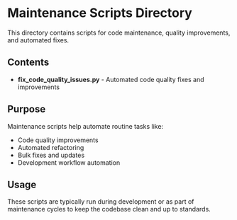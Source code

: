 # Maintenance Scripts Directory

This directory contains scripts for code maintenance, quality improvements, and automated fixes.

## Contents

- **fix_code_quality_issues.py** - Automated code quality fixes and improvements

## Purpose

Maintenance scripts help automate routine tasks like:

- Code quality improvements
- Automated refactoring
- Bulk fixes and updates
- Development workflow automation

## Usage

These scripts are typically run during development or as part of maintenance cycles to keep the codebase clean and up to standards.
